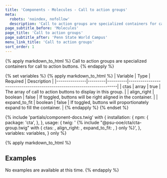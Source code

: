 ```yaml
---
title: 'Components - Molecules - Call to action groups'
meta:
  robots: 'noindex, nofollow'
  description: 'Call to action groups are specialized containers for call to action buttons.'
page_subtitle_before: 'Molecules'
page_title: 'Call to action groups'
page_subtitle_after: 'Penn State World Campus'
menu_link_title: 'Call to action groups'
sort_order: 1
---
```

{% apply markdown_to_html %}
  Call to action groups are specialized containers for call to action buttons.
{% endapply %}

{% set variables %}
  {% apply markdown_to_html %}
    | Variable      | Type    | Required | Description                                                                                                                         |
    |---------------|---------|----------|------------------------------------------------------------------------|
    | ctas          | array   | true     | The array of call to action buttons to display in this group.          |
    | align_right   | boolean | false    | If toggled, buttons will be right aligned in the container.            |
    | expand_to_fit | boolean | false    | If toggled, buttons will proportionately expand to fill the container. |
  {% endapply %}
{% endset %}


{% include 'partials/component-docs.twig' with {
  installation: {
    npm: {
      package: 'cta',
    },
  },
  usage: {
    twig: '
{% include "@psu-ooe/cta/cta-group.twig" with {
  ctas: <array>,
  align_right: <boolean>,
  expand_to_fit: <boolean>,
} only %}',
  },
  variables: variables,
} only %}

{% apply markdown_to_html %}
  ## Examples
  No examples are available at this time.
{% endapply %}